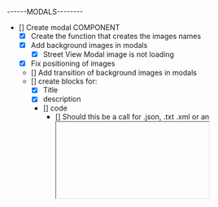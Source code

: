 ------MODALS--------
* [] Create modal COMPONENT
  * [X] Create the function that creates the images names
  * [X] Add background images in modals
    * [X] Street View Modal image is not loading
  * [X] Fix positioning of images
  * [] Add transition of background images in modals
  * [] create blocks for:
    * [X] Title
    * [X] description
    * [] code
      * [] Should this be a call for .json, .txt .xml or an <iframe> that includes html copies?
    * [X] images?
    * [X] perhaps video?
    * [] Should images and video (or even the code) be included in a separate link or
    should they be included in the page?
    * [X] Add icons and links for github, page project


-------CAROUSEL------
* [X] Match carousel with modals
* [X] See if you should transfer the images in online service If so,
  * [X] Change code so the background images feed from the online service.
* [X] See if I want to keep the projects in app or if I should transfer them in the component.
* [X] Decide how you are going to format the variables that represent the Vue instance

------VARIOUS------
* [X] Perhaps make an if statement in the imagesPathCreate method in order to have the transparent
layer for box-shadow adjust its color depending on if we are in a vue, vanilla or jquery environment
* [X] Change name of imagesPathCreate to pathCreate
* [] Code files
  * [] .json or .txt?
  * [] Create the txt files
  * [] Modify the files format
    * [] Escape the single and double quote characters
    * [] change the angled brackets to &alt; and &gt;
    * [] Put breaks at the end of every line
    * [] Create an object property that includes all the text
